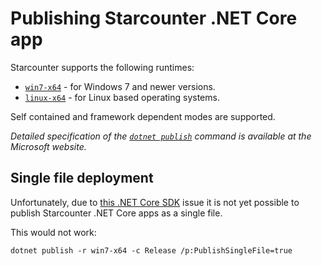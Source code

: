 # Publishing Starcounter .NET Core app

Starcounter supports the following runtimes:

- [`win7-x64`](https://docs.microsoft.com/en-us/dotnet/core/rid-catalog#windows-rids) - for Windows 7 and newer versions.
- [`linux-x64`](https://docs.microsoft.com/en-us/dotnet/core/rid-catalog#linux-rids) - for Linux based operating systems.

Self contained and framework dependent modes are supported.

_Detailed specification of the [`dotnet publish`]((https://docs.microsoft.com/en-us/dotnet/core/tools/dotnet-publish?tabs=netcore21)) command is available at the Microsoft website._

## Single file deployment

Unfortunately, due to [this .NET Core SDK](https://github.com/dotnet/sdk/issues/3510) issue it is not yet possible to publish Starcounter .NET Core apps as a single file.

This would not work:

```
dotnet publish -r win7-x64 -c Release /p:PublishSingleFile=true
```
